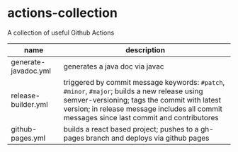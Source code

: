 # actions-collection

A collection of useful Github Actions

| name                 | description                                                                                                                                                                                                                                |
| -------------------- | ------------------------------------------------------------------------------------------------------------------------------------------------------------------------------------------------------------------------------------------ |
| generate-javadoc.yml | generates a java doc via javac                                                                                                                                                                                                             |
| release-builder.yml  | triggered by commit message keywords: `#patch`, `#minor`, `#major`; builds a new release using semver-versioning; tags the commit with latest version; in release message includes all commit messages since last commit and contributores |
| github-pages.yml     | builds a react based project; pushes to a gh-pages branch and deploys via github pages                                                                                                                                                     |

